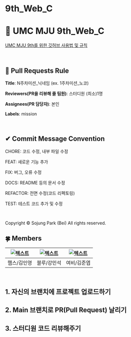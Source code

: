 # 9th_Web_C

# 💚 UMC MJU 9th_Web_C

[UMC MJU 9th를 위한 깃허브 사용법 및 규칙](https://www.notion.so/makeus-challenge/Git-Hub-268b57f4596b812a8868c18715676502?source=copy_link)

<br>

## 🌱 Pull Requests Rule

**Title**: N주차미션_닉네임 (ex. 1주차미션_노코)

**Reviewers(PR을 리뷰해 줄 팀원)**: 스터디원 (최소)1명

**Assignees(PR 담당자)**: 본인

**Labels**: mission

<br>

## ✔ Commit Message Convention

CHORE: 코드 수정, 내부 파일 수정

FEAT: 새로운 기능 추가

FIX: 버그, 오류 수정

DOCS: README 등의 문서 수정

REFACTOR: 전면 수정(코드 리펙토링)

TEST: 테스트 코드 추가 및 수정

<br>

Copyright © Sojung Park (Bei) All rights reserved.


## 🍀 Members
| [![텍스트](https://avatars.githubusercontent.com/u/175480557?v=4)](https://github.com/inyouxg) | [![텍스트](https://avatars.githubusercontent.com/u/162697162?v=4)](https://github.com/Mallandaine) | [![텍스트](https://avatars.githubusercontent.com/u/228706831?v=4)](https://github.com/junyeop22) |
|:---:|:---:|:---:|
| 햄스/김인영 | 블루/강민석 | 여비/김준엽 |

<br>

## 1. 자신의 브랜치에 프로젝트 업로드하기

## 2. Main 브랜치로 PR(Pull Request) 날리기

## 3. 스터디원 코드 리뷰해주기
